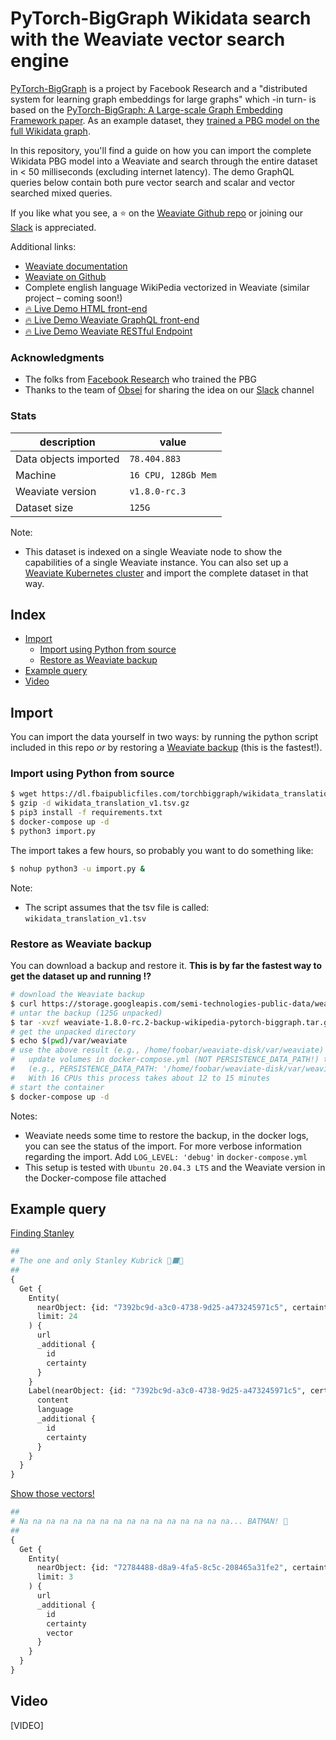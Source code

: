 # PyTorch-BigGraph Wikidata search with the Weaviate vector search engine

[PyTorch-BigGraph](https://github.com/facebookresearch/PyTorch-BigGraph) is a project by Facebook Research and a "distributed system for learning graph embeddings for large graphs" which -in turn- is based on the [PyTorch-BigGraph: A Large-scale Graph Embedding Framework paper](https://mlsys.org/Conferences/2019/doc/2019/71.pdf). As an example dataset, they [trained a PBG model on the full Wikidata graph](https://github.com/facebookresearch/PyTorch-BigGraph#pre-trained-embeddings).

In this repository, you'll find a guide on how you can import the complete Wikidata PBG model into a Weaviate and search through the entire dataset in < 50 milliseconds (excluding internet latency). The demo GraphQL queries below contain both pure vector search and scalar and vector searched mixed queries.

If you like what you see, a ⭐ on the [Weaviate Github repo](https://github.com/semi-technologies/weaviate/stargazers) or joining our [Slack](https://join.slack.com/t/weaviate/shared_invite/zt-goaoifjr-o8FuVz9b1HLzhlUfyfddhw) is appreciated.

Additional links:

* [Weaviate documentation](https://www.semi.technology/developers/weaviate/current/)
* [Weaviate on Github](https://github.com/semi-technologies/weaviate)
* Complete english language WikiPedia vectorized in Weaviate (similar project – coming soon!)
* [🔥 Live Demo HTML front-end](http://biggraph-wikidata-in-weaviate.vectors.network/)
* [🔥 Live Demo Weaviate GraphQL front-end](http://console.semi.technology/console/query#weaviate_uri=http://biggraph-wikidata-in-weaviate.api.vectors.network:8080&graphql_query=%23%23%0A%23%20The%20one%20and%20only%20Stanley%20Kubrick%20%F0%9F%9A%80%E2%AC%9B%F0%9F%90%92%0A%23%23%0A%7B%0A%20%20Get%20%7B%0A%20%20%20%20Entity(%0A%20%20%20%20%20%20nearObject%3A%20%7Bid%3A%20%227392bc9d-a3c0-4738-9d25-a473245971c5%22%2C%20certainty%3A%200.75%7D%0A%20%20%20%20%20%20limit%3A%2024%0A%20%20%20%20)%20%7B%0A%20%20%20%20%20%20url%0A%20%20%20%20%20%20_additional%20%7B%0A%20%20%20%20%20%20%20%20id%0A%20%20%20%20%20%20%20%20certainty%0A%20%20%20%20%20%20%7D%0A%20%20%20%20%7D%0A%20%20%20%20Label(nearObject%3A%20%7Bid%3A%20%227392bc9d-a3c0-4738-9d25-a473245971c5%22%2C%20certainty%3A%200.8%7D)%20%7B%0A%20%20%20%20%20%20content%0A%20%20%20%20%20%20language%0A%20%20%20%20%20%20_additional%20%7B%0A%20%20%20%20%20%20%20%20id%0A%20%20%20%20%20%20%20%20certainty%0A%20%20%20%20%20%20%7D%0A%20%20%20%20%7D%0A%20%20%7D%0A%7D%0A)
* [🔥 Live Demo Weaviate RESTful Endpoint](http://biggraph-wikidata-in-weaviate.api.vectors.network:8080/v1/schema)

### Acknowledgments

* The folks from [Facebook Research](https://github.com/facebookresearch) who trained the PBG
* Thanks to the team of [Obsei](https://github.com/obsei/obsei) for sharing the idea on our [Slack](https://join.slack.com/t/weaviate/shared_invite/zt-goaoifjr-o8FuVz9b1HLzhlUfyfddhw) channel

### Stats

| description | value |
| --- | --- |
| Data objects imported | `78.404.883` |
| Machine | `16 CPU, 128Gb Mem` | 
| Weaviate version | `v1.8.0-rc.3` |
| Dataset size | `125G` |

Note:

* This dataset is indexed on a single Weaviate node to show the capabilities of a single Weaviate instance. You can also set up a [Weaviate Kubernetes cluster](https://www.semi.technology/developers/weaviate/current/getting-started/installation.html#kubernetes-k8s) and import the complete dataset in that way.

## Index

* [Import](#import)
    * [Import using Python from source](#import-using-python-from-source)
    * [Restore as Weaviate backup](#restore-as-weaviate-backup)
* [Example query](#example-query)
* [Video](#video)

## Import

You can import the data yourself in two ways: by running the python script included in this repo _or_ by restoring a [Weaviate backup](#restore-as-weaviate-backup) (this is the fastest!).

### Import using Python from source

```sh
$ wget https://dl.fbaipublicfiles.com/torchbiggraph/wikidata_translation_v1.tsv.gz
$ gzip -d wikidata_translation_v1.tsv.gz
$ pip3 install -f requirements.txt
$ docker-compose up -d
$ python3 import.py
```

The import takes a few hours, so probably you want to do something like:

```sh
$ nohup python3 -u import.py &
```

Note:

* The script assumes that the tsv file is called: `wikidata_translation_v1.tsv`

### Restore as Weaviate backup

You can download a backup and restore it. **This is by far the fastest way to get the dataset up and running ⁉️**

```sh
# download the Weaviate backup
$ curl https://storage.googleapis.com/semi-technologies-public-data/weaviate-1.8.0-rc.2-backup-wikipedia-pytorch-biggraph.tar.gz -O
# untar the backup (125G unpacked)
$ tar -xvzf weaviate-1.8.0-rc.2-backup-wikipedia-pytorch-biggraph.tar.gz
# get the unpacked directory
$ echo $(pwd)/var/weaviate
# use the above result (e.g., /home/foobar/weaviate-disk/var/weaviate)
#   update volumes in docker-compose.yml (NOT PERSISTENCE_DATA_PATH!) to the above output
#   (e.g., PERSISTENCE_DATA_PATH: '/home/foobar/weaviate-disk/var/weaviate:/var/lib/weaviate')
#   With 16 CPUs this process takes about 12 to 15 minutes
# start the container
$ docker-compose up -d
```

Notes:

* Weaviate needs some time to restore the backup, in the docker logs, you can see the status of the import. For more verbose information regarding the import. Add `LOG_LEVEL: 'debug'` in `docker-compose.yml`
* This setup is tested with `Ubuntu 20.04.3 LTS` and the Weaviate version in the Docker-compose file attached

## Example query

[Finding Stanley](http://console.semi.technology/console/query#weaviate_uri=http://biggraph-wikidata-in-weaviate.api.vectors.network:8080&graphql_query=%23%23%0A%23%20The%20one%20and%20only%20Stanley%20Kubrick%20%F0%9F%9A%80%E2%AC%9B%F0%9F%90%92%0A%23%23%0A%7B%0A%20%20Get%20%7B%0A%20%20%20%20Entity(%0A%20%20%20%20%20%20nearObject%3A%20%7Bid%3A%20%227392bc9d-a3c0-4738-9d25-a473245971c5%22%2C%20certainty%3A%200.75%7D%0A%20%20%20%20%20%20limit%3A%2024%0A%20%20%20%20)%20%7B%0A%20%20%20%20%20%20url%0A%20%20%20%20%20%20_additional%20%7B%0A%20%20%20%20%20%20%20%20id%0A%20%20%20%20%20%20%20%20certainty%0A%20%20%20%20%20%20%7D%0A%20%20%20%20%7D%0A%20%20%20%20Label(nearObject%3A%20%7Bid%3A%20%227392bc9d-a3c0-4738-9d25-a473245971c5%22%2C%20certainty%3A%200.8%7D)%20%7B%0A%20%20%20%20%20%20content%0A%20%20%20%20%20%20language%0A%20%20%20%20%20%20_additional%20%7B%0A%20%20%20%20%20%20%20%20id%0A%20%20%20%20%20%20%20%20certainty%0A%20%20%20%20%20%20%7D%0A%20%20%20%20%7D%0A%20%20%7D%0A%7D%0A)

```graphql
##
# The one and only Stanley Kubrick 🚀⬛🐒
##
{
  Get {
    Entity(
      nearObject: {id: "7392bc9d-a3c0-4738-9d25-a473245971c5", certainty: 0.75}
      limit: 24
    ) {
      url
      _additional {
        id
        certainty
      }
    }
    Label(nearObject: {id: "7392bc9d-a3c0-4738-9d25-a473245971c5", certainty: 0.8}) {
      content
      language
      _additional {
        id
        certainty
      }
    }
  }
}
```

[Show those vectors!](http://console.semi.technology/console/query#weaviate_uri=http://biggraph-wikidata-in-weaviate.api.vectors.network:8080&graphql_query=%23%23%0A%23%20Na%20na%20na%20na%20na%20na%20na%20na%20na%20na%20na%20na%20na%20na%20na%20na...%20BATMAN!%20%F0%9F%A6%87%0A%23%23%0A%7B%0A%20%20Get%20%7B%0A%20%20%20%20Entity(%0A%20%20%20%20%20%20nearObject%3A%20%7Bid%3A%20%2272784488-d8a9-4fa5-8c5c-208465a31fe2%22%2C%20certainty%3A%200.75%7D%0A%20%20%20%20%20%20limit%3A%203%0A%20%20%20%20)%20%7B%0A%20%20%20%20%20%20url%0A%20%20%20%20%20%20_additional%20%7B%0A%20%20%20%20%20%20%20%20id%0A%20%20%20%20%20%20%20%20certainty%0A%20%20%20%20%20%20%20%20vector%0A%20%20%20%20%20%20%7D%0A%20%20%20%20%7D%0A%20%20%7D%0A%7D)

```graphql
##
# Na na na na na na na na na na na na na na na na... BATMAN! 🦇
##
{
  Get {
    Entity(
      nearObject: {id: "72784488-d8a9-4fa5-8c5c-208465a31fe2", certainty: 0.75}
      limit: 3
    ) {
      url
      _additional {
        id
        certainty
        vector
      }
    }
  }
}
```

## Video

[VIDEO]
